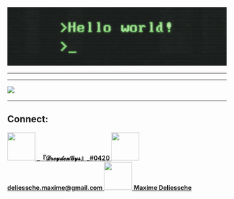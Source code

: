 <div align="center"><img src="hellow.gif"/>
<!--
https://miro.medium.com/max/2400/1*OohqW5DGh9CQS4hLY5FXzA.png 
https://hackernoon.com/images/f2px36fy.gif
-->
</div>

--------

--------
<div>
  <img width="400px" src="https://github-readme-stats.vercel.app/api/?username=DreydenGys&show_icons=true&title_color=fff&icon_color=79ff97&text_color=9f9f9f&bg_color=151515"/>
 </div>

--------
## Connect:
<div id="contact-div">
  <a href="discord.com" align="center">
    <img width="64px" height="64px" src="https://cdn.icon-icons.com/icons2/1476/PNG/512/discord_101785.png"/>
    <strong>_『𝓓𝓻𝓮𝔂𝓭𝓮𝓷𝓖𝔂𝓼』_#0420</strong>
  </a>
  <a href="mailto:deliessche.maxime@gmail.com">
    <img width="64px" height="64px" src="https://cdn.icon-icons.com/icons2/652/PNG/512/gmail_icon-icons.com_59877.png"/>
    <strong>deliessche.maxime@gmail.com</strong>
  </a>
  <a href="https://www.linkedin.com/in/maxime-deliessche-92780a1a0/">
    <img width="64px" height="64px" src="http://www.master221.fr/wp-content/uploads/2019/11/linkedin-icon.png"/>
    <strong>Maxime Deliessche</strong>
  </a>
 
</div>

